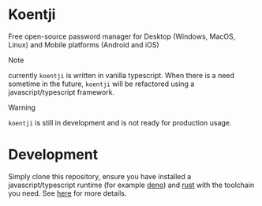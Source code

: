 # Koentji 

Free open-source password manager for Desktop (Windows, MacOS, Linux) and Mobile platforms (Android and iOS)

> [!NOTE]
> currently `koentji` is written in vanilla typescript. When there is a need sometime in the future, `koentji` will be refactored using a 
> javascript/typescript framework.

> [!WARNING]
> `koentji` is still in development and is not ready for production usage.

# Development

Simply clone this repository, ensure you have installed a javascript/typescript runtime (for example [deno](https://deno.com))
and [rust](https://rustlang.org) with the toolchain you need. See [here](https://v2.tauri.app/start/prerequisites/) for more details. 
